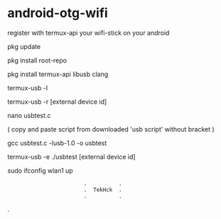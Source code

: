 # android-otg-wifi
register with termux-api your wifi-stick on your android



pkg update

pkg install root-repo

pkg install termux-api libusb clang

termux-usb -l

termux-usb -r [external device id]

nano usbtest.c

( copy and paste script from downloaded 'usb script' without bracket  )

gcc usbtest.c -lusb-1.0 -o usbtest

termux-usb -e ./usbtest [external device id]

sudo ifconfig wlan1 up



                            .          .
                            .  TekHck  .
                            .          .
.
